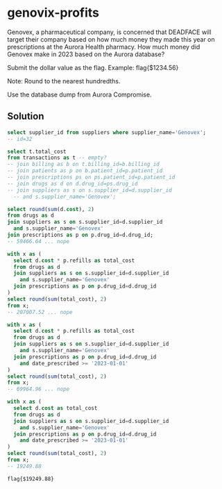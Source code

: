 # genovix-profits

Genovex, a pharmaceutical company, is concerned that DEADFACE will target their company based on 
how much money they made this year on prescriptions at the Aurora Health pharmacy. 
How much money did Genovex make in 2023 based on the Aurora database?

Submit the dollar value as the flag. Example: flag{$1234.56}

Note: Round to the nearest hundredths.

Use the database dump from Aurora Compromise.

## Solution

```sql
select supplier_id from suppliers where supplier_name='Genovex';
-- id=32

select t.total_cost
from transactions as t -- empty?
-- join billing as b on t.billing_id=b.billing_id
-- join patients as p on b.patient_id=p.patient_id
-- join prescriptions ps on ps.patient_id=p.patient_id
-- join drugs as d on d.drug_id=ps.drug_id
-- join suppliers as s on s.supplier_id=d.supplier_id
  -- and s.supplier_name='Genovex';

select round(sum(d.cost), 2)
from drugs as d
join suppliers as s on s.supplier_id=d.supplier_id
  and s.supplier_name='Genovex'
join prescriptions as p on p.drug_id=d.drug_id;
-- 59466.64 ... nope

with x as (
  select d.cost * p.refills as total_cost
  from drugs as d
  join suppliers as s on s.supplier_id=d.supplier_id
    and s.supplier_name='Genovex'
  join prescriptions as p on p.drug_id=d.drug_id
)
select round(sum(total_cost), 2)
from x;
-- 207007.52 ... nope

with x as (
  select d.cost * p.refills as total_cost
  from drugs as d
  join suppliers as s on s.supplier_id=d.supplier_id
    and s.supplier_name='Genovex'
  join prescriptions as p on p.drug_id=d.drug_id
    and date_prescribed >= '2023-01-01'
)
select round(sum(total_cost), 2)
from x;
-- 69964.96 ... nope

with x as (
  select d.cost as total_cost
  from drugs as d
  join suppliers as s on s.supplier_id=d.supplier_id
    and s.supplier_name='Genovex'
  join prescriptions as p on p.drug_id=d.drug_id
    and date_prescribed >= '2023-01-01'
)
select round(sum(total_cost), 2)
from x;
-- 19249.88
```

`flag{$19249.88}`